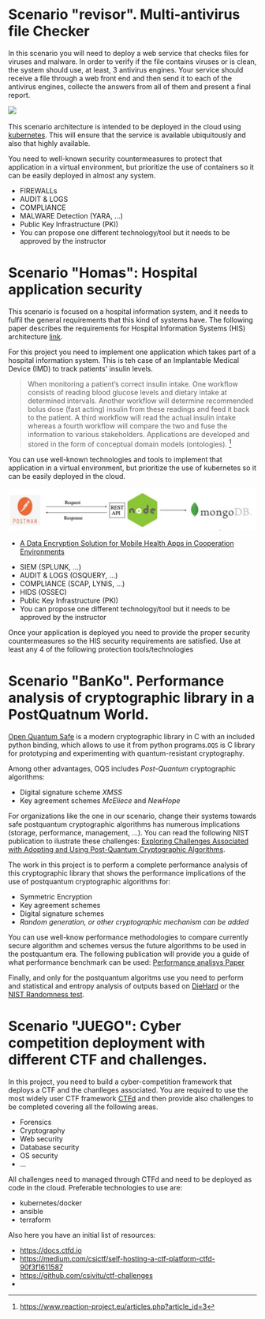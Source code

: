 # Scenario "revisor". Multi-antivirus file Checker

In this scenario you will need to deploy a web service that checks files for viruses and malware. In order to verify if the file contains viruses or is clean, the system should use, at least, 3 antivirus engines. Your service should receive a file through a web front end and then send it to each of the antivirus engines, collecte the answers from all of them and present a final report. 

![](https://www.plantuml.com/plantuml/png/XOuz3e9048NxESMKKa32hXK5mSOZQ66CGHmCoJAO_Rc_EuKinGRBUU-RbwzplhS-p0PkLthYsIxiI-BN7Nk7erpnW66PFmiJUpnT7iJlYQdEXIeNQe0cEB8DbcMxRcA3Xxh0SJ84QrPLBGegvJ6MmHXqGyzeoGNZ7IHKjfACFAYqba7KVqHl4O3DkdXjnNNnCuhVTIBrFgaJgVP91G1TBC9ilW00)

This scenario architecture is intended to be deployed in the cloud using [kubernetes](https://kubernetes.io). This will ensure that the service is available ubiquitously and also that highly available. 

You need to  well-known security countermeasures to protect that application in a virtual environment, but prioritize the use of containers so it can be easily deployed in almost any system.

+ FIREWALLs
+ AUDIT & LOGS 
+ COMPLIANCE 
+ MALWARE Detection (YARA, ...)
+ Public Key Infrastructure (PKI)
+ You can propose one different technology/tool but it needs to be approved by the instructor



# Scenario "Homas": Hospital application security
This scenario is focused on a hospital information system, and it needs to fulfil the general requirements that this kind of systems have. The following paper describes the requirements for Hospital Information Systems (HIS) architecture [link](https://www.scitepress.org/Papers/2012/38850/38850.pdf).

For this project you  need to implement one application which takes  part of a hospital information system. This is teh case of an Implantable Medical Device (IMD) to track patients' insulin levels.

 > When monitoring  a patient’s correct insulin intake. One workflow consists of reading blood glucose levels and dietary intake at determined intervals. Another workflow will determine recommended bolus dose (fast acting) insulin from these readings and feed it back to the patient. A third workflow will read the actual insulin intake whereas a fourth workflow will compare the two and fuse the information to various stakeholders. Applications are developed and stored in the form of conceptual domain models (ontologies). [^1]

[^1]: https://www.reaction-project.eu/articles.php?article_id=3

You can use  well-known technologies and tools to implement that application in a virtual environment, but prioritize the use of kubernetes so it can be easily deployed in the cloud.

![Simple implementation of the Application](figures/mongonodejs.png)

- [A Data Encryption Solution for Mobile Health Apps in Cooperation Environments](https://www.ncbi.nlm.nih.gov/pmc/articles/PMC3636327/)

+ SIEM (SPLUNK, ...)
+ AUDIT & LOGS (OSQUERY, ...)
+ COMPLIANCE (SCAP, LYNIS, ...)
+ HIDS (OSSEC)
+ Public Key Infrastructure (PKI)
+ You can propose one different technology/tool but it needs to be approved by the instructor

Once your application is deployed you need to provide the proper security countermeasures so the HIS security requirements are satisfied. Use at least any 4 of the following protection tools/technologies


# Scenario "BanKo". Performance analysis of cryptographic library in a PostQuatnum World. 

[Open Quantum Safe](https://github.com/open-quantum-safe) is a modern cryptographic library in C with an included python binding, which allows to use it from python programs.`OQS` is C library for prototyping and experimenting with quantum-resistant cryptography.

Among other advantages, OQS includes *Post-Quantum* cryptographic algorithms:
+ Digital signature scheme *XMSS*
+ Key  agreement schemes *McEliece* and *NewHope*

For organizations like the one in our scenario, change their systems towards safe postquantum cryptographic algorithms has numerous implications (storage, performance, management, ...). You can read the following NIST publication to ilustrate these challenges: 
[Exploring Challenges Associated with Adopting and
Using Post-Quantum Cryptographic Algorithms](https://nvlpubs.nist.gov/nistpubs/CSWP/NIST.CSWP.04282021.pdf). 

The work in this project is to perform a complete performance analysis of this cryptographic library that shows the performance implications of the use of postquantum cryptographic algorithms for:
+ Symmetric Encryption
+ Key agreement schemes
+ Digital signature schemes
+ *Random generation, or other cryptographic mechanism can be added*

You can use well-know performance methodologies to compare currently secure algorithm and schemes versus the future algorithms to be used in the postquantum era. The following publication will provide you a guide of what performance benchmark can be used: 
[Performance analisys Paper](https://arxiv.org/pdf/2010.06139.pdf)

Finally, and only for the postquantum algoritms use you need to perform and statistical and entropy analysis of outputs based on [DieHard](https://web.archive.org/web/20160125103112/http://stat.fsu.edu/pub/diehard/) or the [NIST Randomness test](https://nvlpubs.nist.gov/nistpubs/legacy/sp/nistspecialpublication800-22r1a.pdf).




# Scenario "JUEGO": Cyber competition deployment with different CTF and challenges.

In this project, you need to build a cyber-competition framework that deploys a CTF and the chanlleges associated. You are required to use the most widely user CTF framework [CTFd](https://github.com/CTFd/CTFd) and then provide also challenges to be completed covering all the following areas. 
+ Forensics
+ Cryptography
+ Web security
+ Database security
+ OS security
+ ...

All challenges need to managed through CTFd and need to be deployed as code in the cloud. Preferable technologies to use are:

+ kubernetes/docker
+ ansible
+ terraform

Also here you have an initial list of resources:
+ https://docs.ctfd.io
+ https://medium.com/csictf/self-hosting-a-ctf-platform-ctfd-90f3f1611587
+ https://github.com/csivitu/ctf-challenges
+ 


